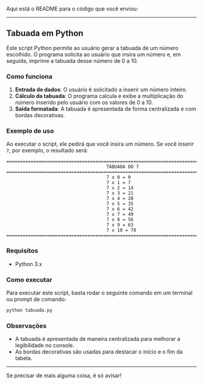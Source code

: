 Aqui está o README para o código que você enviou:

---

## Tabuada em Python

Este script Python permite ao usuário gerar a tabuada de um número escolhido. O programa solicita ao usuário que insira um número e, em seguida, imprime a tabuada desse número de 0 a 10.

### Como funciona

1. **Entrada de dados**: O usuário é solicitado a inserir um número inteiro.
2. **Cálculo da tabuada**: O programa calcula e exibe a multiplicação do número inserido pelo usuário com os valores de 0 a 10.
3. **Saída formatada**: A tabuada é apresentada de forma centralizada e com bordas decorativas.

### Exemplo de uso

Ao executar o script, ele pedirá que você insira um número. Se você inserir `7`, por exemplo, o resultado será:

```
=================================================================================================
                                     TABUADA DO 7                                     
=================================================================================================
                                     7 x 0 = 0                                      
                                     7 x 1 = 7                                      
                                     7 x 2 = 14                                     
                                     7 x 3 = 21                                     
                                     7 x 4 = 28                                     
                                     7 x 5 = 35                                     
                                     7 x 6 = 42                                     
                                     7 x 7 = 49                                     
                                     7 x 8 = 56                                     
                                     7 x 9 = 63                                     
                                     7 x 10 = 70                                    
=================================================================================================
```

### Requisitos

- Python 3.x

### Como executar

Para executar este script, basta rodar o seguinte comando em um terminal ou prompt de comando:

```bash
python tabuada.py
```

### Observações

- A tabuada é apresentada de maneira centralizada para melhorar a legibilidade no console.
- As bordas decorativas são usadas para destacar o início e o fim da tabela.

---

Se precisar de mais alguma coisa, é só avisar!
